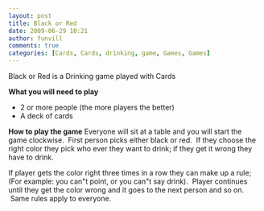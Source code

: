 ```yaml
---
layout: post
title: Black or Red
date: 2009-06-29 10:21
author: funvill
comments: true
categories: [Cards, Cards, drinking, game, Games, Games]
---
```

Black or Red is a Drinking game played with Cards

<strong>What you will need to play</strong>
<ul>
	<li>2 or more people (the more players the better)</li>
	<li>A deck of cards</li>
</ul>
<strong>How to play the game</strong>
Everyone will sit at a table and you will start the game clockwise.  First person picks either black or red.  If they choose the right color they pick who ever they want to drink; if they get it wrong they have to drink.

If player gets the color right three times in a row they can make up a rule; (For example: you can&quot;t point, or you can&quot;t say drink).  Player continues until they get the color wrong and it goes to the next person and so on.  Same rules apply to everyone.
